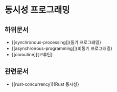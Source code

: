 # 동시성 프로그래밍

## 하위문서

* [[synchronous-processing]]{동기 프로그래밍}
* [[asynchronous-programming]]{비동기 프로그래밍}
* [[coroutine]]{코루틴}

## 관련문서

* [[rust-concurrency]]{Rust 동시성}
